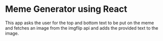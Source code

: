 # Meme Generator using React

This app asks the user for the top and bottom text to be put on the meme and fetches an image from the imgflip api and adds the provided text to the image.
